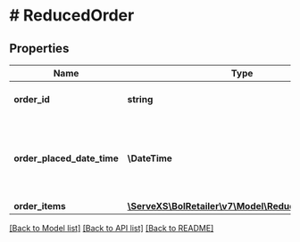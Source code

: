 # # ReducedOrder

## Properties

Name | Type | Description | Notes
------------ | ------------- | ------------- | -------------
**order_id** | **string** | The identifier of the order. |
**order_placed_date_time** | **\DateTime** | The date and time in ISO 8601 format when the order was placed. |
**order_items** | [**\ServeXS\BolRetailer\v7\Model\ReducedOrderItem[]**](ReducedOrderItem.md) |  |

[[Back to Model list]](../../README.md#models) [[Back to API list]](../../README.md#endpoints) [[Back to README]](../../README.md)
